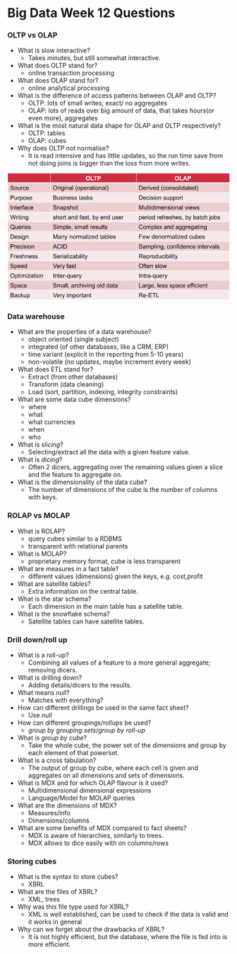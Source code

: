 # Big Data Week 12 Questions
### OLTP vs OLAP
- What is slow interactive?
	- Takes minutes, but still somewhat interactive.
- What does OLTP stand for?
	- online transaction processing
- What does OLAP stand for?
	- online analytical processing
- What is the difference of access patterns between OLAP and OLTP?
	- OLTP: lots of small writes, exact/ no aggregates
	- OLAP: lots of reads over big amount of data, that takes hours(or even more), aggregates
- What is the most natural data shape for OLAP and OLTP respectively?
	- OLTP: tables
	- OLAP: cubes
- Why does OLTP not normalise?
	- It is read intensive and has little updates, so the run time save from not doing joins is bigger than the loss from more writes.

![OLTP vs OLAP](../images/13_OLAP_VS_OLTP.PNG)

### Data warehouse
- What are the properties of a data warehouse?
	- object oriented (single subject)
	- integrated (of other databases, like a CRM, ERP)
	- time variant (explicit in the reporting from 5-10 years)
	- non-volatile (no updates, maybe increment every week)
- What does ETL stand for?
	- Extract (from other databases)
	- Transform (data cleaning)
	- Load (sort, partition, indexing, integrity constraints)
- What are some data cube dimensions?
	- where
	- what
	- what currencies
	- when
	- who
- What is *slicing*?
	- Selecting/extract all the data with a given feature value.
- What is *dicing*?
	- Often 2 dicers, aggregating over the remaining values given a slice and the feature to aggregate on.
- What is the dimensionality of the data cube?
	- The number of dimensions of the cube is the number of columns with keys.
### ROLAP vs MOLAP
- What is ROLAP?
	- query cubes similar to a RDBMS
	- transparent with relational parents
- What is MOLAP?
	- proprietary memory format, cube is less transparent
- What are measures in a fact table?
	- different values (dimensions) given the keys, e.g. cost,profit
- What are satellite tables?
	- Extra information on the central table.
- What is the star schema?
	- Each dimension in the main table has a satellite table.
- What is the snowflake schema?
	- Satellite tables can have satellite tables.
### Drill down/roll up
- What is a roll-up?
	- Combining all values of a feature to a more general aggregate; removing dicers.
- What is drilling down?
	- Adding details/dicers to the results.
- What means *null*?
	- Matches with everything?
- How can different drillings be used in the same fact sheet?
	- Use *null*
- How can different groupings/rollups be used?
	- *group by grouping sets*/*group by roll-up*
- What is *group by cube*?
	- Take the whole cube, the power set of the dimensions and group by each element of that powerset.
- What is a cross tabulation?
	- The output of group by cube, where each cell is given and aggregates on all dimensions and sets of dimensions.
- What is MDX and for which OLAP flavour is it used?
	- Multidimensional dimensional expressions
	- Language/Model for MOLAP queries
- What are the dimensions of MDX?
	- Measures/info
	- Dimensions/columns
- What are some benefits of MDX compared to fact sheets?
	- MDX is aware of hierarchies, similarly to trees.
	- MDX allows to dice easily with on columns/rows
### Storing cubes
- What is the syntax to store cubes?
	- XBRL
- What are the files of XBRL?
	- XML, trees
- Why was this file type used for XBRL?
	- XML is well established, can be used to check if the data is valid and it works in general
- Why can we forget about the drawbacks of XBRL?
	- It is not highly efficient, but the database, where the file is fed into is more efficient.